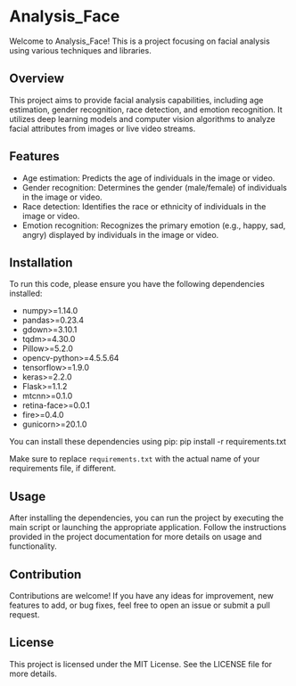 # Analysis_Face

Welcome to Analysis_Face! This is a project focusing on facial analysis using various techniques and libraries.

## Overview

This project aims to provide facial analysis capabilities, including age estimation, gender recognition, race detection, and emotion recognition. It utilizes deep learning models and computer vision algorithms to analyze facial attributes from images or live video streams.

## Features

- Age estimation: Predicts the age of individuals in the image or video.
- Gender recognition: Determines the gender (male/female) of individuals in the image or video.
- Race detection: Identifies the race or ethnicity of individuals in the image or video.
- Emotion recognition: Recognizes the primary emotion (e.g., happy, sad, angry) displayed by individuals in the image or video.

## Installation

To run this code, please ensure you have the following dependencies installed:

- numpy>=1.14.0
- pandas>=0.23.4
- gdown>=3.10.1
- tqdm>=4.30.0
- Pillow>=5.2.0
- opencv-python>=4.5.5.64
- tensorflow>=1.9.0
- keras>=2.2.0
- Flask>=1.1.2
- mtcnn>=0.1.0
- retina-face>=0.0.1
- fire>=0.4.0
- gunicorn>=20.1.0

You can install these dependencies using pip: pip install -r requirements.txt

Make sure to replace `requirements.txt` with the actual name of your requirements file, if different.

## Usage

After installing the dependencies, you can run the project by executing the main script or launching the appropriate application. Follow the instructions provided in the project documentation for more details on usage and functionality.

## Contribution

Contributions are welcome! If you have any ideas for improvement, new features to add, or bug fixes, feel free to open an issue or submit a pull request.

## License

This project is licensed under the MIT License. See the LICENSE file for more details.
